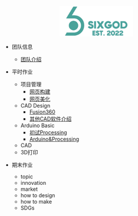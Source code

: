 <div align= 'center'>
  <img src="https://github.com/Fy1307/IMGofSixGod/blob/master/img/logo.jpg?raw=true" width = "200"/>
</div>

* 团队信息
  * [团队介绍](teamintro/member.md)
  
* 平时作业
  * 项目管理
    * [网页构建](webbulid/webbuild.md)
    * [网页美化](webbulid/webbeautify.md)
  * CAD Design
    * [Fusion360](CAD/fusion360.md)
    * [其他CAD软件介绍](CAD/OtherCAD.md)
  * Arduino Basic
    * [初试Processing](Processing/FirstProcessign.md)
    * [Arduino&Processing](Arduino/Arduino.md)
  * CAD
  * 3D打印

* 期末作业
  * topic
  * innovation
  * market
  * how to design
  * how to make
  * SDGs

